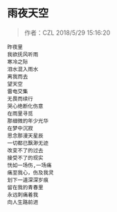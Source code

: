 # `雨夜天空`
> 作者：CZL 2018/5/29 15:16:20 

    昨夜里
    我欲抚风听雨
    寒冷之际
    泪水混入雨水
    离我而去
    望天空
    雷电交集
    无畏而续行
    哭心绝断化伤意
    在雨里寻觅
    那细微的年少光华
    在梦中沉寂
    思念那漫天星辰
    一切都已飘渺无迹
    改变不了的过去
    接受不了的现实
    恍如一场伤,一场痛
    痛至我心，伤及我灵
    划下一道深深岁痕
    留在我的青春里
    永远刺痛着我
    向人生路前进
